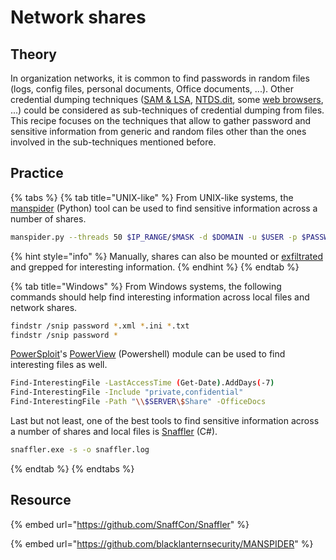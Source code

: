 # Network shares

## Theory

In organization networks, it is common to find passwords in random files (logs, config files, personal documents, Office documents, ...). Other credential dumping techniques ([SAM & LSA](broken-reference), [NTDS.dit](broken-reference), some [web browsers](broken-reference), ...) could be considered as sub-techniques of credential dumping from files. This recipe focuses on the techniques that allow to gather password and sensitive information from generic and random files other than the ones involved in the sub-techniques mentioned before.

## Practice

{% tabs %}
{% tab title="UNIX-like" %}
From UNIX-like systems, the [manspider](https://github.com/blacklanternsecurity/MANSPIDER) (Python) tool can be used to find sensitive information across a number of shares.

```bash
manspider.py --threads 50 $IP_RANGE/$MASK -d $DOMAIN -u $USER -p $PASSWORD --content "set sqlplus" "password ="
```

{% hint style="info" %}
Manually, shares can also be mounted or [exfiltrated](../../../exfiltration/smb.md) and grepped for interesting information.
{% endhint %}
{% endtab %}

{% tab title="Windows" %}
From Windows systems, the following commands should help find interesting information across local files and network shares.

```bash
findstr /snip password *.xml *.ini *.txt
findstr /snip password *
```

[PowerSploit](https://github.com/PowerShellMafia/PowerSploit)'s [PowerView](https://github.com/PowerShellMafia/PowerSploit/blob/master/Recon/PowerView.ps1) (Powershell) module can be used to find interesting files as well.

```bash
Find-InterestingFile -LastAccessTime (Get-Date).AddDays(-7)
Find-InterestingFile -Include "private,confidential"
Find-InterestingFile -Path "\\$SERVER\$Share" -OfficeDocs
```

Last but not least, one of the best tools to find sensitive information across a number of shares and local files is [Snaffler](https://github.com/SnaffCon/Snaffler) (C#).

```bash
snaffler.exe -s -o snaffler.log
```
{% endtab %}
{% endtabs %}

## Resource

{% embed url="https://github.com/SnaffCon/Snaffler" %}

{% embed url="https://github.com/blacklanternsecurity/MANSPIDER" %}
